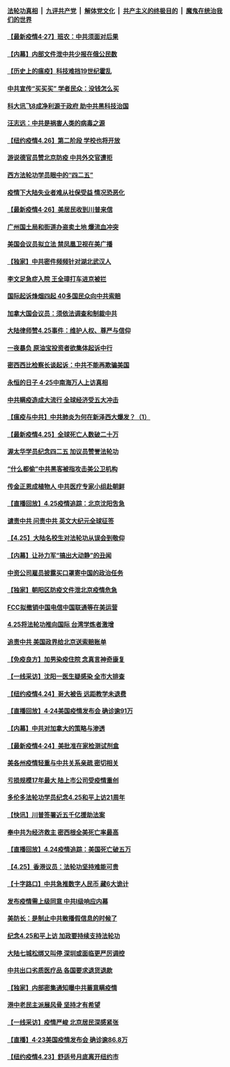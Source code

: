 

####  [法轮功真相](../../../../basic/blob/master/README.md?t=04271301) &nbsp;|&nbsp; [九评共产党](../../../../9ping.md/blob/master/README.md?t=04271301) &nbsp;|&nbsp; [解体党文化](../../../../jtdwh.md/blob/master/README.md?t=04271301)  &nbsp;|&nbsp; [共产主义的终极目的](../../../../gczydzjmd.md/blob/master/README.md?t=04271301) &nbsp;|&nbsp; [魔鬼在统治我们的世界](../../../../mgztzwmdsj.md/blob/master/README.md?t=04271301) 

#### [【最新疫情4·27】班农：中共须面对后果](../pages/nf4514/n12062769.md?t=04271301) 

#### [【内幕】内部文件泄中共少报在俄公民数](../pages/nf4514/n12051963.md?t=04271301) 

#### [【历史上的瘟疫】科技难挡19世纪霍乱](../pages/nf4514/n12044233.md?t=04271301) 

#### [中共宣传“买买买” 学者民众：没钱怎么买](../pages/nf4514/n12062907.md?t=04271301) 

#### [科大讯飞8成净利源于政府 助中共黑科技治国](../pages/nf4514/n12062848.md?t=04271301) 

#### [汪志远：中共是祸害人类的病毒之源](../pages/nf4514/n12062997.md?t=04271301) 

#### [【纽约疫情4.26】第二阶段 学校也将开放](../pages/nf4514/n12062219.md?t=04271301) 

#### [游说德官员赞北京防疫 中共外交官遭拒](../pages/nf4514/n12062802.md?t=04271301) 

#### [西方法轮功学员眼中的“四二五”](../pages/nf4514/n12057728.md?t=04271301) 

#### [疫情下大陆失业者难从社保受益 情况恐恶化](../pages/nf4514/n12062625.md?t=04271301) 

#### [【最新疫情4·26】美居民收到川普来信](../pages/nf4514/n12059529.md?t=04271301) 

#### [广州国土局和街道办盗卖土地 爆流血冲突](../pages/nf4514/n12062491.md?t=04271301) 

#### [美国会议员拟立法 禁凤凰卫视在美广播](../pages/nf4514/n12062454.md?t=04271301) 

#### [【独家】中共密件频频针对湖北武汉人](../pages/nf4514/n12052032.md?t=04271301) 

#### [李文足急症入院 王全璋打车进京被拦](../pages/nf4514/n12062009.md?t=04271301) 

#### [国际起诉烽烟四起 40多国民众向中共索赔](../pages/nf4514/n12057406.md?t=04271301) 

#### [加拿大国会议员：须依法调查和制裁中共](../pages/nf4514/n12061641.md?t=04271301) 

#### [大陆律师赞4.25事件：维护人权、尊严与信仰](../pages/nf4514/n12057875.md?t=04271301) 

#### [一夜暴负 原油宝投资者欲集体起诉中行](../pages/nf4514/n12061104.md?t=04271301) 

#### [密西西比检察长谈起诉：中共不能再欺骗美国](../pages/nf4514/n12060923.md?t=04271301) 

#### [永恒的日子 4·25中南海万人上访真相](../pages/nf4514/n12061066.md?t=04271301) 

#### [中共瞒疫造成大流行 全球经济受五大冲击](../pages/nf4514/n12061111.md?t=04271301) 

#### [【瘟疫与中共】中共肺炎为何在新泽西大爆发？（1）](../pages/nf4514/n12060602.md?t=04271301) 

#### [【最新疫情4.25】全球死亡人数破二十万](../pages/nf4514/n12059371.md?t=04271301) 

#### [渥太华学员纪念四二五 加议员赞誉法轮功](../pages/nf4514/n12060632.md?t=04271301) 

#### [“什么都偷”中共黑客被指攻击美公卫机构](../pages/nf4514/n12060752.md?t=04271301) 

#### [传金正恩成植物人 中共医疗专家小组赴朝鲜](../pages/nf4514/n12059518.md?t=04271301) 

#### [【直播回放】4.25疫情追踪：北京沈阳吿急](../pages/nf4514/n12060604.md?t=04271301) 

#### [谴责中共 问责中共 英文大纪元全球征签](../pages/nf4514/n12050415.md?t=04271301) 

#### [【4.25】大陆名校生对法轮功从误会到敬仰](../pages/nf4514/n12058217.md?t=04271301) 

#### [【内幕】让孙力军“搞出大动静”的丑闻](../pages/nf4514/n12059599.md?t=04271301) 

#### [中资公司雇员披露买口罩寄中国的政治任务](../pages/nf4514/n12059553.md?t=04271301) 

#### [【独家】朝阳区防疫文件泄北京疫情危急](../pages/nf4514/n12059456.md?t=04271301) 

#### [FCC拟撤销中国电信中国联通等在美运营](../pages/nf4514/n12059649.md?t=04271301) 

#### [4.25将法轮功推向国际 台湾学炼者激增](../pages/nf4514/n12058210.md?t=04271301) 

#### [追责中共 美国政界给北京送索赔账单](../pages/nf4514/n12059007.md?t=04271301) 

#### [【免疫良方】加男染疫住院 念真言神奇康复](../pages/nf4514/n12059010.md?t=04271301) 

#### [【一线采访】沈阳一医生疑感染 全市大排查](../pages/nf4514/n12059050.md?t=04271301) 

#### [【纽约疫情4.24】哥大被告 远距教学未退费](../pages/nf4514/n12057858.md?t=04271301) 

#### [【直播回放】4·24美国疫情发布会 确诊逾91万](../pages/nf4514/n12059195.md?t=04271301) 

#### [【内幕】中共对加拿大的策略与渗透](../pages/nf4514/n12056752.md?t=04271301) 

#### [【最新疫情4·24】美批准在家检测试剂盒](../pages/nf4514/n12053700.md?t=04271301) 

#### [美各州疫情轻重与中共关系亲疏 密切相关](../pages/nf4514/n12058789.md?t=04271301) 

#### [亏损规模17年最大 陆上市公司受疫情重创](../pages/nf4514/n12058763.md?t=04271301) 

#### [多伦多法轮功学员纪念4.25和平上访21周年](../pages/nf4514/n12056884.md?t=04271301) 

#### [【快讯】川普签署近五千亿援助法案](../pages/nf4514/n12058861.md?t=04271301) 

#### [奉中共为经济救主 密西根全美死亡率最高](../pages/nf4514/n12058500.md?t=04271301) 

#### [【直播回放】4.24疫情追踪：美国死亡破五万](../pages/nf4514/n12057932.md?t=04271301) 

#### [【4.25】香港议员：法轮功坚持难能可贵](../pages/nf4514/n12057793.md?t=04271301) 

#### [【十字路口】中共急推数字人民币 藏6大诡计](../pages/nf4514/n12056714.md?t=04271301) 

#### [发布疫情需上级同意 中共Ⅰ级响应内幕](../pages/nf4514/n12053044.md?t=04271301) 

#### [美防长：是制止中共散播假信息的时候了](../pages/nf4514/n12056675.md?t=04271301) 

#### [纪念4.25和平上访 加政要持续支持法轮功](../pages/nf4514/n12056727.md?t=04271301) 

#### [大陆七城松绑又叫停 深圳或面临更严厉调控](../pages/nf4514/n12056496.md?t=04271301) 

#### [中共出口劣质医疗品 各国要求退货退款](../pages/nf4514/n12056707.md?t=04271301) 

#### [【独家】内部密集通知曝中共蓄意瞒疫情](../pages/nf4514/n12054024.md?t=04271301) 

#### [港中老民主派展风骨 坚持才有希望](../pages/nf4514/n12056406.md?t=04271301) 

#### [【一线采访】疫情严峻 北京居民深感紧张](../pages/nf4514/n12056415.md?t=04271301) 

#### [【直播】4·23美国疫情发布会 确诊逾86.8万](../pages/nf4514/n12056063.md?t=04271301) 

#### [【纽约疫情4.23】舒适号月底离开纽约市](../pages/nf4514/n12055048.md?t=04271301) 

